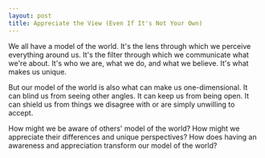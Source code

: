 ```yaml
---
layout: post
title: Appreciate the View (Even If It's Not Your Own)
---
```


We all have a model of the world. It's the lens through which we perceive everything around us. It's the filter through which we communicate what we're about. It's who we are, what we do, and what we believe. It's what makes us unique.

But our model of the world is also what can make us one-dimensional. It can blind us from seeing other angles. It can keep us from being open. It can shield us from things we disagree with or are simply unwilling to accept.

How might we be aware of others' model of the world? How might we appreciate their differences and unique perspectives? How does having an awareness and appreciation transform our model of the world?
